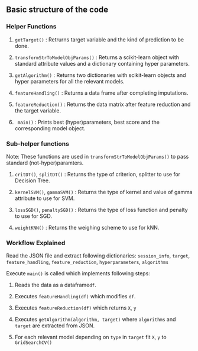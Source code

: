 ## Basic structure of the code

### Helper Functions

1. `getTarget()` : Retrurns target variable and the kind of prediction to be done.

2. `transformStrToModelObjParams()` : Returns a scikit-learn object with standard attribute values and a dictionary containing hyper parameters.

3. `getAlgorithm()` : Returns two dictionaries with scikit-learn objects and hyper parameters for all the relevant models.

4. `featureHandling()` : Returns a data frame after completing imputations.

5. `featureReduction()` : Returns the data matrix after feature reduction and the target variable.

6. ` main()` : Prints best (hyper)parameters, best score and the corresponding model object.

### Sub-helper functions

Note:  These functions are used in `transformStrToModelObjParams()` to pass standard (not-hyper)paramters.

1. `critDT()`, `splitDT()` : Returns the type of criterion, splitter to use for Decision Tree.

2. `kernelSVM()`, `gammaSVM()` : Returns the type of kernel and value of gamma attribute to use for SVM.

3. `lossSGD()`, `penaltySGD()` : Returns the type of loss function and penalty to use for SGD.

4. `weightKNN()` : Returns the weighing scheme to use for kNN.

### Workflow Explained

Read the JSON file and extract following dictionaries: `session_info`, `target`, `feature_handling`, `feature_reduction`, `hyperparameters`, `algorithms`

Execute `main()` is called which implements following steps:

1. Reads the data as a dataframe`df`.

2. Executes `featureHandling(df)` which modifies `df`.

3. Executes `featureReduction(df)` which returns `X`, `y`

4. Executes `getAlgorithm(algorithm, target)` where `algorithms` and `target` are extracted from JSON.

5. For each relevant model depending on `type` in `target` fit `X`, `y` to `GridSearchCV()`
